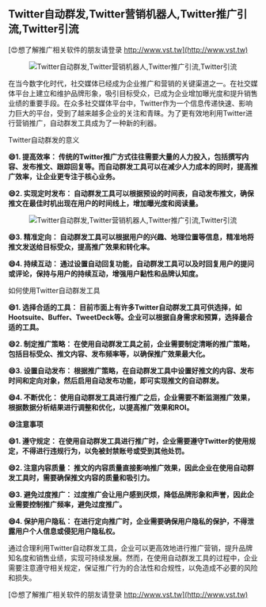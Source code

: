 ## **Twitter自动群发,Twitter营销机器人,Twitter推广引流,Twitter引流**

[😍想了解推广相关软件的朋友请登录 http://www.vst.tw](http://www.vst.tw)

 <center><img src="https://vst.tw/MP4/tuiguang/png/1.png" alt="Twitter自动群发,Twitter营销机器人,Twitter推广引流,Twitter引流"></center>

在当今数字化时代，社交媒体已经成为企业推广和营销的关键渠道之一。在社交媒体平台上建立和维护品牌形象，吸引目标受众，已成为企业增加曝光度和提升销售业绩的重要手段。在众多社交媒体平台中，Twitter作为一个信息传递快速、影响力巨大的平台，受到了越来越多企业的关注和青睐。为了更有效地利用Twitter进行营销推广，自动群发工具成为了一种新的利器。

Twitter自动群发的意义

**😄1. 提高效率： 传统的Twitter推广方式往往需要大量的人力投入，包括撰写内容、发布推文、跟踪回复等。而自动群发工具可以在减少人力成本的同时，提高推广效率，让企业更专注于核心业务。**

**😄2. 实现定时发布： 自动群发工具可以根据预设的时间表，自动发布推文，确保推文在最佳时机出现在用户的时间线上，增加曝光度和阅读量。**

 <center><img src="https://vst.tw/MP4/tuiguang/png/6.png" alt="Twitter自动群发,Twitter营销机器人,Twitter推广引流,Twitter引流"></center>

**😄3. 精准定向： 自动群发工具可以根据用户的兴趣、地理位置等信息，精准地将推文发送给目标受众，提高推广效果和转化率。**

**😄4. 持续互动： 通过设置自动回复功能，自动群发工具可以及时回复用户的提问或评论，保持与用户的持续互动，增强用户黏性和品牌认知度。**

如何使用Twitter自动群发工具

**😄1. 选择合适的工具： 目前市面上有许多Twitter自动群发工具可供选择，如Hootsuite、Buffer、TweetDeck等。企业可以根据自身需求和预算，选择最合适的工具。**

**😄2. 制定推广策略： 在使用自动群发工具之前，企业需要制定清晰的推广策略，包括目标受众、推文内容、发布频率等，以确保推广效果最大化。**

**😄3. 设置自动发布： 根据推广策略，在自动群发工具中设置好推文的内容、发布时间和定向对象，然后启用自动发布功能，即可实现推文的自动群发。**

**😄4. 不断优化： 使用自动群发工具进行推广之后，企业需要不断监测推广效果，根据数据分析结果进行调整和优化，以提高推广效果和ROI。**

**😄注意事项**

**😄1. 遵守规定： 在使用自动群发工具进行推广时，企业需要遵守Twitter的使用规定，不得进行违规行为，以免被封禁账号或受到其他处罚。**

**😄2. 注意内容质量： 推文的内容质量直接影响推广效果，因此企业在使用自动群发工具时，需要确保推文内容的质量和吸引力。**

**😄3. 避免过度推广： 过度推广会让用户感到厌烦，降低品牌形象和声誉，因此企业需要控制推广频率，避免过度推广。**

**😄4. 保护用户隐私： 在进行定向推广时，企业需要确保用户隐私的保护，不得泄露用户个人信息或侵犯用户隐私权。**

通过合理利用Twitter自动群发工具，企业可以更高效地进行推广营销，提升品牌知名度和销售业绩，实现可持续发展。然而，在使用自动群发工具的过程中，企业需要注意遵守相关规定，保证推广行为的合法性和合规性，以免造成不必要的风险和损失。

[😍想了解推广相关软件的朋友请登录 http://www.vst.tw](http://www.vst.tw)



